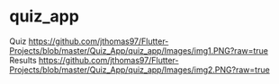 # quiz_app
Quiz
https://github.com/jthomas97/Flutter-Projects/blob/master/Quiz_App/quiz_app/Images/img1.PNG?raw=true
Results
https://github.com/jthomas97/Flutter-Projects/blob/master/Quiz_App/quiz_app/Images/img2.PNG?raw=true
